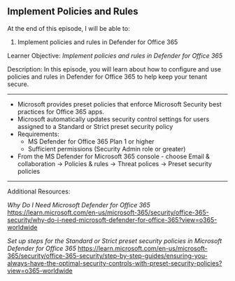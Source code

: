 ## Implement Policies and Rules 
At the end of this episode, I will be able to:    

1. Implement policies and rules in Defender for Office 365

Learner Objective: *Implement policies and rules in Defender for Office 365*    

Description: In this episode, you will learn about how to configure and use policies and rules in Defender for Office 365 to help keep your tenant secure.    

--------  

* Microsoft provides preset policies that enforce Microsoft Security best practices for Office 365 apps.
* Microsoft automatically updates security control settings for users assigned to a Standard or Strict preset security policy 
* Requirements: 
	- MS Defender for Office 365 Plan 1 or higher 
	- Sufficient permissions (Security Admin role or greater)
* From the MS Defender for Microsoft 365 console - choose Email & collaboration -> Policies & rules -> Threat polices -> Preset security policies

-----------

Additional Resources:

*Why Do I Need Microsoft Defender for Office 365*
https://learn.microsoft.com/en-us/microsoft-365/security/office-365-security/why-do-i-need-microsoft-defender-for-office-365?view=o365-worldwide

*Set up steps for the Standard or Strict preset security policies in Microsoft Defender for Office 365*
https://learn.microsoft.com/en-us/microsoft-365/security/office-365-security/step-by-step-guides/ensuring-you-always-have-the-optimal-security-controls-with-preset-security-policies?view=o365-worldwide